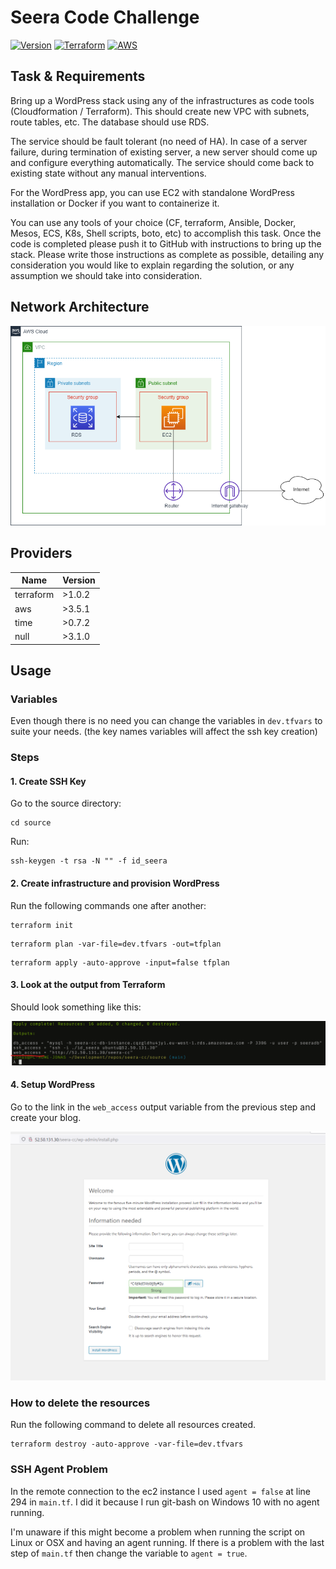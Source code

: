 # Seera Code Challenge

[![Version](https://img.shields.io/badge/Version-1.0-green)]()
[![Terraform](https://img.shields.io/badge/Terraform-1.0.2-blueviolet)](https://www.terraform.io)
[![AWS](https://img.shields.io/badge/aws-3.51.0-orange)](https://registry.terraform.io/providers/hashicorp/azurerm/3.51.0)

## Task & Requirements

Bring up a WordPress stack using any of the infrastructures as code tools (Cloudformation / Terraform). This should create new VPC with subnets, route tables, etc. The database should use RDS.

The service should be fault tolerant (no need of HA). In case of a server failure, during termination of existing server, a new server should come up and configure everything automatically. The service should come back to existing state without any manual interventions.

For the WordPress app, you can use EC2 with standalone WordPress installation or Docker if you want to containerize it.

You can use any tools of your choice (CF, terraform, Ansible, Docker, Mesos, ECS, K8s, Shell scripts, boto, etc) to accomplish this task. Once the code is completed please push it to GitHub with instructions to bring up the stack. Please write those instructions as complete as possible, detailing any consideration you would like to explain regarding the solution, or any assumption we should take into consideration.

## Network Architecture

![Seera Network](seera-networking.png)

## Providers

| Name | Version |
|------|---------|
| terraform | >1.0.2 |
| aws | >3.5.1 |
| time | >0.7.2 |
| null | >3.1.0 |

## Usage

### Variables

Even though there is no need you can change the variables in `dev.tfvars` to suite your needs. (the key names variables will affect the ssh key creation)

### Steps

#### 1. Create SSH Key

Go to the source directory:

```
cd source
```

Run:

```shell
ssh-keygen -t rsa -N "" -f id_seera
```

#### 2. Create infrastructure and provision WordPress

Run the following commands one after another:

```shell
terraform init
```

```shell
terraform plan -var-file=dev.tfvars -out=tfplan
```

```shell
terraform apply -auto-approve -input=false tfplan
```

#### 3. Look at the output from Terraform

Should look something like this:

![](output.png)

#### 4. Setup WordPress

Go to the link in the `web_access` output variable from the previous step and create your blog.

![](web-screen.png)

### How to delete the resources

Run the following command to delete all resources created.

```shell
terraform destroy -auto-approve -var-file=dev.tfvars
```

### SSH Agent Problem

In  the remote connection to the ec2 instance I used `agent = false` at line 294 in `main.tf`. I did it because I run git-bash on Windows 10 with no agent running.

I'm unaware if this might become a problem when running the script on Linux or OSX and having an agent running. If there is a problem with the last step of `main.tf` then change the variable to `agent = true`. 
